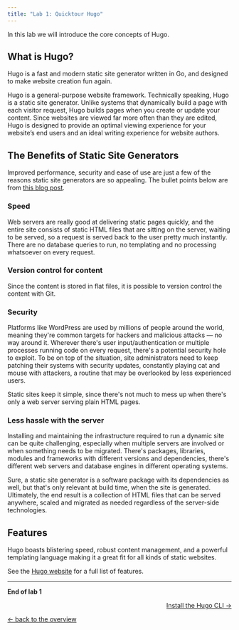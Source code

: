 ```yaml
---
title: "Lab 1: Quicktour Hugo"
---
```


In this lab we will introduce the core concepts of Hugo.

## What is Hugo?

Hugo is a fast and modern static site generator written in Go, and designed to make website creation fun again.

Hugo is a general-purpose website framework. Technically speaking, Hugo is a static site generator. Unlike systems that dynamically build a page with each visitor request, Hugo builds pages when you create or update your content. Since websites are viewed far more often than they are edited, Hugo is designed to provide an optimal viewing experience for your website’s end users and an ideal writing experience for website authors.

## The Benefits of Static Site Generators
Improved performance, security and ease of use are just a few of the reasons static site generators are so appealing. The bullet points below are from [this blog post](https://davidwalsh.name/introduction-static-site-generators).

### Speed
Web servers are really good at delivering static pages quickly, and the entire site consists of static HTML files that are sitting on the server, waiting to be served, so a request is served back to the user pretty much instantly. There are no database queries to run, no templating and no processing whatsoever on every request.

### Version control for content
Since the content is stored in flat files, it is possible to version control the content with Git.

### Security
Platforms like WordPress are used by millions of people around the world, meaning they're common targets for hackers and malicious attacks — no way around it. Wherever there's user input/authentication or multiple processes running code on every request, there's a potential security hole to exploit. To be on top of the situation, site administrators need to keep patching their systems with security updates, constantly playing cat and mouse with attackers, a routine that may be overlooked by less experienced users.

Static sites keep it simple, since there's not much to mess up when there's only a web server serving plain HTML pages.

### Less hassle with the server
Installing and maintaining the infrastructure required to run a dynamic site can be quite challenging, especially when multiple servers are involved or when something needs to be migrated. There's packages, libraries, modules and frameworks with different versions and dependencies, there's different web servers and database engines in different operating systems.

Sure, a static site generator is a software package with its dependencies as well, but that's only relevant at build time, when the site is generated. Ultimately, the end result is a collection of HTML files that can be served anywhere, scaled and migrated as needed regardless of the server-side technologies.


## Features
Hugo boasts blistering speed, robust content management, and a powerful templating language making it a great fit for all kinds of static websites.

See the [Hugo website](https://gohugo.io/about/features/) for a full list of features.

---

**End of lab 1**

<p width="100px" align="right"><a href="02_cli.md">Install the Hugo CLI →</a></p>

[← back to the overview](../README.md)
